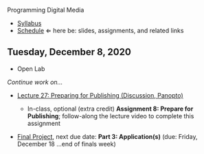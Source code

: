 Programming Digital Media

- [Syllabus](syllabus.md)
- [Schedule](schedule.md) &lArr; here be: slides, assignments, and related links

## Tuesday, December 8, 2020

- Open Lab

*Continue work on...*

- [Lecture 27: Preparing for Publishing (Discussion, Panopto)](https://rochester.hosted.panopto.com/Panopto/Pages/Viewer.aspx?id=920f7ba2-7f7a-48e7-be87-ac850023018f)
  - In-class, optional (extra credit) **Assignment 8: Prepare for Publishing**; follow-along the lecture video to complete this assignment

- [Final Project](dms102-project/instructions.md), next due date: **Part 3: Application(s)** (due: Friday, December 18 ...end of finals week)

